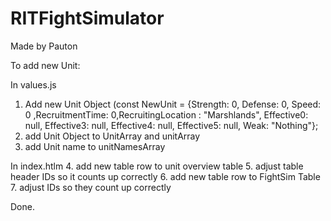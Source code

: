 # RITFightSimulator
Made by Pauton

To add new Unit:

In values.js
1. Add new Unit Object (const NewUnit = {Strength: 0, Defense: 0, Speed: 0 ,RecruitmentTime: 0,RecruitingLocation : "Marshlands", Effective0: null, Effective3: null, Effective4: null, Effective5: null, Weak: "Nothing"};
2. add Unit Object to UnitArray and unitArray
3. add Unit name to unitNamesArray

In index.htlm
4. add new table row to unit overview table
5. adjust table header IDs so it counts up correctly
6. add new table row to FightSim Table
7. adjust IDs so they count up correctly


Done.

  
  
  
